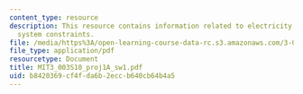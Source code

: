 ```yaml
---
content_type: resource
description: This resource contains information related to electricity generation
  system constraints.
file: /media/https%3A/open-learning-course-data-rc.s3.amazonaws.com/3-003-principles-of-engineering-practice-spring-2010/b8420369cf4fda6b2eccb640cb64b4a5_MIT3_003S10_proj1A_sw1.pdf
file_type: application/pdf
resourcetype: Document
title: MIT3_003S10_proj1A_sw1.pdf
uid: b8420369-cf4f-da6b-2ecc-b640cb64b4a5
---
```

